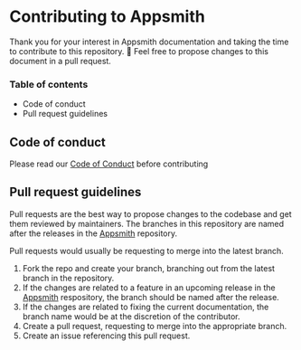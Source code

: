 # Contributing to Appsmith

Thank you for your interest in Appsmith documentation and taking the time to contribute to this repository. 🙌 
Feel free to propose changes to this document in a pull request.

### Table of contents
- Code of conduct
- Pull request guidelines
    
## Code of conduct

Please read our [Code of Conduct](CODE_OF_CONDUCT.md) before contributing

## Pull request guidelines

Pull requests are the best way to propose changes to the codebase and get them reviewed by maintainers.
The branches in this repository are named after the releases in the [Appsmith](https://github.com/appsmithorg/appsmith) repository.

Pull requests would usually be requesting to merge into the latest branch.

1. Fork the repo and create your branch, branching out from the latest branch in the repository.
2. If the changes are related to a feature in an upcoming release in the [Appsmith](https://github.com/appsmithorg/appsmith) respository, the branch should be named after the release.
3. If the changes are related to fixing the current documentation, the branch name would be at the discretion of the contributor.
4. Create a pull request, requesting to merge into the appropriate branch.
5. Create an issue referencing this pull request.
